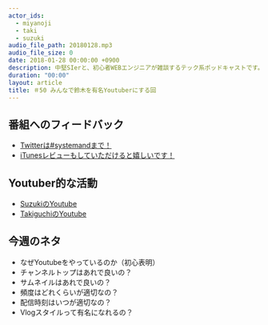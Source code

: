 ```yaml
---
actor_ids:
  - miyanoji
  - taki
  - suzuki
audio_file_path: 20180128.mp3
audio_file_size: 0
date: 2018-01-28 00:00:00 +0900
description: 中堅SIerと、初心者WEBエンジニアが雑談するテック系ポッドキャストです。
duration: "00:00"
layout: article
title: ＃50 みんなで鈴木を有名Youtuberにする回
---
```

## 番組へのフィードバック
* [Twitterは#systemandまで！](https://twitter.com/search?q=%23systemand)
* [iTunesレビューもしていただけると嬉しいです！](https://itunes.apple.com/jp/podcast/systemand-online/id1205168408?mt=2)

## Youtuber的な活動
* [SuzukiのYoutube](https://www.youtube.com/channel/UCqTozqKO5AWD8OccCnW3Rvw)
* [TakiguchiのYoutube](https://www.youtube.com/channel/UCtoXGiMeDggQPdGoanDE2sA)


## 今週のネタ
* なぜYoutubeをやっているのか（初心表明）
* チャンネルトップはあれで良いの？
* サムネイルはあれで良いの？
* 頻度はどれくらいが適切なの？
* 配信時刻はいつが適切なの？
* Vlogスタイルって有名になれるの？

